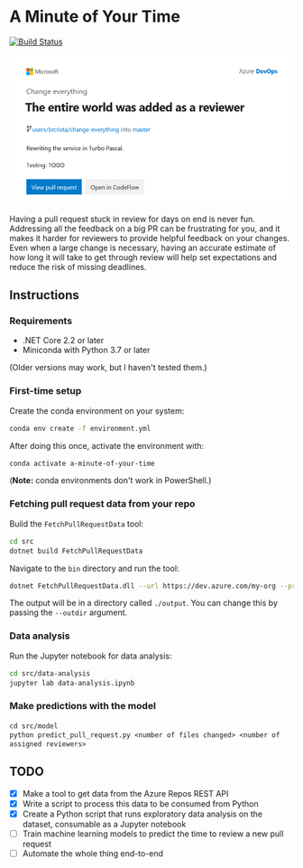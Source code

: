 # A Minute of Your Time

[![Build Status](https://dev.azure.com/brcrista/A%20Minute%20of%20Your%20Time/_apis/build/status/A-Minute-of-Your-Time?branchName=master)](https://dev.azure.com/brcrista/A%20Minute%20of%20Your%20Time/_build/latest?definitionId=122&branchName=master)

![mockup-of-pull-request-notification](docs/images/hackathon-2019.png)

Having a pull request stuck in review for days on end is never fun.
Addressing all the feedback on a big PR can be frustrating for you, and it makes it harder for reviewers to provide helpful feedback on your changes.
Even when a large change is necessary, having an accurate estimate of how long it will take to get through review will help set expectations and reduce the risk of missing deadlines.

## Instructions
### Requirements
* .NET Core 2.2 or later
* Miniconda with Python 3.7 or later

(Older versions may work, but I haven't tested them.)

### First-time setup
Create the conda environment on your system:

```bash
conda env create -f environment.yml
```

After doing this once, activate the environment with:

```bash
conda activate a-minute-of-your-time
```

(**Note:** conda environments don't work in PowerShell.)

### Fetching pull request data from your repo
Build the `FetchPullRequestData` tool:

```bash
cd src
dotnet build FetchPullRequestData
```

Navigate to the `bin` directory and run the tool:

```bash
dotnet FetchPullRequestData.dll --url https://dev.azure.com/my-org --project MyProject --pat ***** --repository RepositoryName --count 1000
```

The output will be in a directory called `./output`.
You can change this by passing the `--outdir` argument.

### Data analysis
Run the Jupyter notebook for data analysis:

```bash
cd src/data-analysis
jupyter lab data-analysis.ipynb
```

### Make predictions with the model

```
cd src/model
python predict_pull_request.py <number of files changed> <number of assigned reviewers>
```

## TODO
- [x] Make a tool to get data from the Azure Repos REST API
- [x] Write a script to process this data to be consumed from Python
- [x] Create a Python script that runs exploratory data analysis on the dataset, consumable as a Jupyter notebook
- [ ] Train machine learning models to predict the time to review a new pull request
- [ ] Automate the whole thing end-to-end
